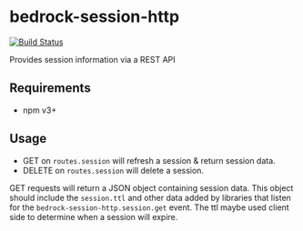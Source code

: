 # bedrock-session-http

[![Build Status](http://ci.digitalbazaar.com/buildStatus/icon?job=bedrock-session-http)](http://ci.digitalbazaar.com/job/bedrock-session-http)

Provides session information via a REST API

## Requirements

- npm v3+


## Usage
  - GET on `routes.session` will refresh a session & return session data.
  - DELETE on `routes.session` will delete a session. 

  GET requests will return a JSON object containing session data.
  This object should include the `session.ttl` and other data added by
  libraries that listen for the `bedrock-session-http.session.get` event.
  The ttl maybe used client side to determine when a session will expire.
